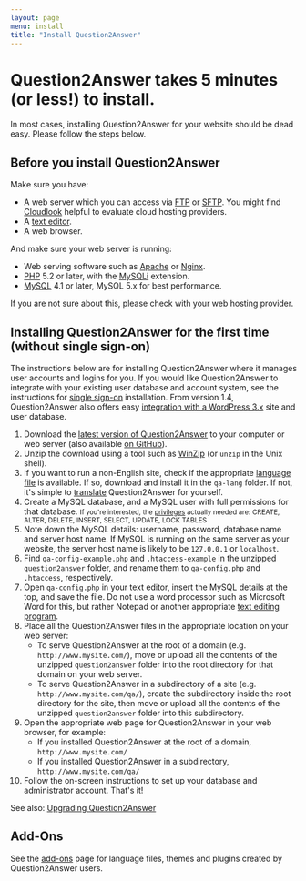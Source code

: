 ```yaml
---
layout: page
menu: install
title: "Install Question2Answer"
---
```


# Question2Answer takes 5 minutes <span class="highlight">(or less!)</span> to install.

In most cases, installing Question2Answer for your website should be dead easy. Please follow the steps below.

## Before you install Question2Answer

Make sure you have:

*   A web server which you can access via [FTP](http://en.wikipedia.org/wiki/File_Transfer_Protocol) or [SFTP](http://en.wikipedia.org/wiki/SSH_file_transfer_protocol). You might find [Cloudlook](http://www.cloudlook.com/ "Live Performance Benchmarks from the Cloud") helpful to evaluate cloud hosting providers.
*   A [text editor](http://en.wikipedia.org/wiki/Text_editor).
*   A web browser.

And make sure your web server is running:

*   Web serving software such as [Apache](http://httpd.apache.org/) or [Nginx](http://nginx.org/).
*   [PHP](http://www.php.net/) 5.2 or later, with the [MySQLi](http://en.wikipedia.org/wiki/MySQLi) extension.
*   [MySQL](http://www.mysql.com/) 4.1 or later, MySQL 5.x for best performance.

If you are not sure about this, please check with your web hosting provider.

## Installing Question2Answer for the first time (without single sign-on)

The instructions below are for installing Question2Answer where it manages user accounts and logins for you. If you would like Question2Answer to integrate with your existing user database and account system, see the instructions for [single sign-on](/install/single-sign-on/) installation. From version 1.4, Question2Answer also offers easy [integration with a WordPress 3.x](/install/wordpress/) site and user database.

1.  Download the [latest version of Question2Answer](https://github.com/q2a/question2answer/releases) to your computer or web server (also available [on GitHub](https://github.com/q2a/question2answer)).
2.  Unzip the download using a tool such as [WinZip](http://www.winzip.com/) (or `unzip` in the Unix shell).
3.  If you want to run a non-English site, check if the appropriate [language file](/addons/) is available. If so, download and install it in the `qa-lang` folder. If not, it's simple to [translate](/translate/) Question2Answer for yourself.
4.  Create a MySQL database, and a MySQL user with full permissions for that database.
    <small>If you're interested, the [privileges](http://dev.mysql.com/doc/mysql/en/privilege-system.html) actually needed are: CREATE, ALTER, DELETE, INSERT, SELECT, UPDATE, LOCK TABLES</small>
5.  Note down the MySQL details: username, password, database name and server host name. If MySQL is running on the same server as your website, the server host name is likely to be `127.0.0.1` or `localhost`.
6.  Find `qa-config-example.php` and `.htaccess-example` in the unzipped `question2answer` folder, and rename them to `qa-config.php` and `.htaccess`, respectively.
7.  Open `qa-config.php` in your text editor, insert the MySQL details at the top, and save the file. Do not use a word processor such as Microsoft Word for this, but rather Notepad or another appropriate [text editing program](http://en.wikipedia.org/wiki/List_of_text_editors).
8.  Place all the Question2Answer files in the appropriate location on your web server:
    *   To serve Question2Answer at the root of a domain (e.g. `http://www.mysite.com/`), move or upload all the contents of the unzipped `question2answer` folder into the root directory for that domain on your web server.
    *   To serve Question2Answer in a subdirectory of a site (e.g. `http://www.mysite.com/qa/`), create the subdirectory inside the root directory for the site, then move or upload all the contents of the unzipped `question2answer` folder into this subdirectory.
9.  Open the appropriate web page for Question2Answer in your web browser, for example:
    *   If you installed Question2Answer at the root of a domain, `http://www.mysite.com/`
    *   If you installed Question2Answer in a subdirectory, `http://www.mysite.com/qa/`
10.  Follow the on-screen instructions to set up your database and administrator account. That's it!

See also: [Upgrading Question2Answer](/install/upgrade/)

## Add-Ons

See the [add-ons](/addons/) page for language files, themes and plugins created by Question2Answer users.
